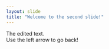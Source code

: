 ```yaml
---
layout: slide
title: "Welcome to the second slide!"
---
```

The edited text.  
Use the left arrow to go back!
